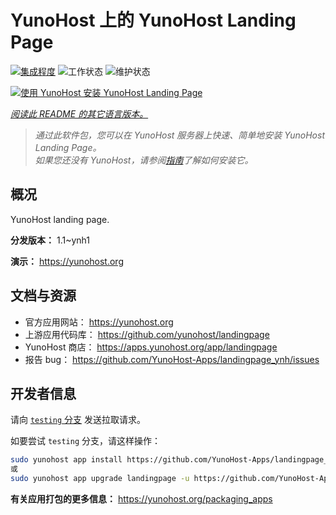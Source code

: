 <!--
注意：此 README 由 <https://github.com/YunoHost/apps/tree/master/tools/readme_generator> 自动生成
请勿手动编辑。
-->

# YunoHost 上的 YunoHost Landing Page

[![集成程度](https://apps.yunohost.org/badge/integration/landingpage)](https://ci-apps.yunohost.org/ci/apps/landingpage/)
![工作状态](https://apps.yunohost.org/badge/state/landingpage)
![维护状态](https://apps.yunohost.org/badge/maintained/landingpage)

[![使用 YunoHost 安装 YunoHost Landing Page](https://install-app.yunohost.org/install-with-yunohost.svg)](https://install-app.yunohost.org/?app=landingpage)

*[阅读此 README 的其它语言版本。](./ALL_README.md)*

> *通过此软件包，您可以在 YunoHost 服务器上快速、简单地安装 YunoHost Landing Page。*  
> *如果您还没有 YunoHost，请参阅[指南](https://yunohost.org/install)了解如何安装它。*

## 概况

YunoHost landing page.

**分发版本：** 1.1~ynh1

**演示：** <https://yunohost.org>
## 文档与资源

- 官方应用网站： <https://yunohost.org>
- 上游应用代码库： <https://github.com/yunohost/landingpage>
- YunoHost 商店： <https://apps.yunohost.org/app/landingpage>
- 报告 bug： <https://github.com/YunoHost-Apps/landingpage_ynh/issues>

## 开发者信息

请向 [`testing` 分支](https://github.com/YunoHost-Apps/landingpage_ynh/tree/testing) 发送拉取请求。

如要尝试 `testing` 分支，请这样操作：

```bash
sudo yunohost app install https://github.com/YunoHost-Apps/landingpage_ynh/tree/testing --debug
或
sudo yunohost app upgrade landingpage -u https://github.com/YunoHost-Apps/landingpage_ynh/tree/testing --debug
```

**有关应用打包的更多信息：** <https://yunohost.org/packaging_apps>
